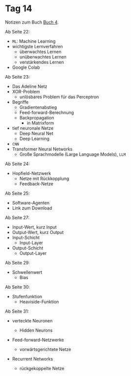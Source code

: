 # Tag 14

Notizen zum Buch [Buch 4](../Buch4.md).

Ab Seite 22:
* `ML`: Machine Learning
* wichtigste Lernverfahren
  - überwachtes Lernen
  - unüberwachtes Lernen
  - verstärkendes Lernen
* Google Colab

Ab Seite 23:
* Das Adeline Netz
* XOR-Problem
  - unlösbares Problem für das Perceptron
* Begriffe
  - Gradientenabstieg
  - Feed-forward-Berechnung
  - Backpropagation
    - in Matrixform
* tief neuronale Netze
  - Deep Neural Net
  - Deep Learning
* `CNN`
* Transformer Neural Networks
  - Große Sprachmodelle (Large Language Models), `LLM`

Ab Seite 24:
* Hopfield-Netzwerk
  - Netze mit Rückkopplung
  - Feedback-Netze

Ab Seite 25:
* Software-Agenten
* Link zum Download

Ab Seite 27:
* Input-Wert, kurz Input
* Output-Wert, kurz Output
* Input-Schicht
  - Input-Layer
* Output-Schicht
  - Output-Layer

Ab Seite 29:
* Schwellenwert
  - Bias

Ab Seite 30:
* Stufenfunktion
  - Heaviside-Funktion

Ab Seite 31:
* verteckte Neuronen
  - Hidden Neurons

* Feed-forward-Netzwerke
  - vorwärtsgerichtete Netze

* Recurrent Networks
  - rückgekoppelte Netze
